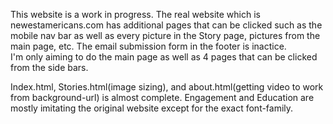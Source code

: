 This website is a work in progress.  The real website which is newestamericans.com has additional pages that can be clicked such as the mobile nav bar as well as every picture
in the Story page, pictures from the main page, etc.  The email submission form in the footer is inactice.  
I'm only aiming to do the main page as well as 4 pages that can be clicked from the side bars.

Index.html, Stories.html(image sizing), and about.html(getting video to work from background-url) is almost complete.
Engagement and Education are mostly imitating the original website except for the exact font-family.